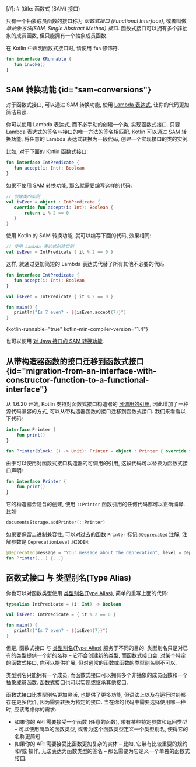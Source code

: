 [//]: # (title: 函数式 (SAM) 接口)

只有一个抽象成员函数的接口称为 _函数式接口 (Functional Interface)_, 或者叫做 _单抽象方法(SAM, Single Abstract Method) 接口_.
函数式接口可以拥有多个非抽象的成员函数, 但只能拥有一个抽象成员函数.

在 Kotlin 中声明函数式接口时, 请使用 `fun` 修饰符.

```kotlin
fun interface KRunnable {
   fun invoke()
}
```

## SAM 转换功能 {id="sam-conversions"}

对于函数式接口, 可以通过 SAM 转换功能,
使用 [Lambda 表达式](lambdas.md#lambda-expressions-and-anonymous-functions), 让你的代码更加简洁易读.

你可以使用 Lambda 表达式, 而不必手动的创建一个类, 实现函数式接口.
只要 Lambda 表达式的签名与接口的唯一方法的签名相匹配, Kotlin 可以通过 SAM 转换功能,
将任意的 Lambda 表达式转换为一段代码, 创建一个实现接口的类的实例.

比如, 对于下面的 Kotlin 函数式接口:

```kotlin
fun interface IntPredicate {
   fun accept(i: Int): Boolean
}
```

如果不使用 SAM 转换功能, 那么就需要编写这样的代码:

```kotlin
// 创建类的实例
val isEven = object : IntPredicate {
   override fun accept(i: Int): Boolean {
       return i % 2 == 0
   }
}
```

使用 Kotlin 的 SAM 转换功能, 就可以编写下面的代码, 效果相同:

```kotlin
// 使用 Lambda 表达式创建实例
val isEven = IntPredicate { it % 2 == 0 }
```

这样, 就通过更加简短的 Lambda 表达式代替了所有其他不必要的代码.

```kotlin
fun interface IntPredicate {
   fun accept(i: Int): Boolean
}

val isEven = IntPredicate { it % 2 == 0 }

fun main() {
   println("Is 7 even? - ${isEven.accept(7)}")
}
```
{kotlin-runnable="true" kotlin-min-compiler-version="1.4"}

也可以使用 [对 Java 接口的 SAM 转换功能](java-interop.md#sam-conversions).

## 从带构造器函数的接口迁移到函数式接口 {id="migration-from-an-interface-with-constructor-function-to-a-functional-interface"}

从 1.6.20 开始, Kotlin 支持对函数式接口构造器的 [可调用的引用](reflection.md#callable-references),
因此增加了一种源代码兼容的方式, 可以从带构造器函数的接口迁移到函数式接口.
我们来看看以下代码:

```kotlin
interface Printer {
    fun print()
}

fun Printer(block: () -> Unit): Printer = object : Printer { override fun print() = block() }
```

由于可以使用对函数式接口构造器的可调用的引用, 这段代码可以替换为函数式接口声明:

```kotlin
fun interface Printer {
    fun print()
}
```

它的构造器会隐含的创建, 使用 `::Printer` 函数引用的任何代码都可以正确编译. 比如:

```kotlin
documentsStorage.addPrinter(::Printer)
```

如果要保留二进制兼容性, 可以对过去的函数 `Printer` 标记
[`@Deprecated`](https://kotlinlang.org/api/latest/jvm/stdlib/kotlin/-deprecated/)
注解, 注解参数是 `DeprecationLevel.HIDDEN`:

```kotlin
@Deprecated(message = "Your message about the deprecation", level = DeprecationLevel.HIDDEN)
fun Printer(...) {...}
```

## 函数式接口 与 类型别名(Type Alias)

你也可以对函数类型使用 [类型别名(Type Alias)](type-aliases.md), 简单的重写上面的代码:

```kotlin
typealias IntPredicate = (i: Int) -> Boolean

val isEven: IntPredicate = { it % 2 == 0 }

fun main() {
   println("Is 7 even? - ${isEven(7)}")
}
```

但是, 函数式接口 与 [类型别名(Type Alias)](type-aliases.md) 服务于不同的目的.
类型别名只是对已有的类型提供一个新的名称 – 它不会创建新的类型, 而函数式接口会.
对某个特定的函数式接口, 你可以提供扩展, 但对通常的函数或函数的类型别名则不可以.

类型别名只能拥有一个成员, 而函数式接口可以拥有多个非抽象的成员函数和一个抽象成员函数.
函数式接口也可以实现或继承其他接口.

函数式接口比类型别名更加灵活, 也提供了更多功能,
但语法上以及在运行时刻都存在更多代价, 因为需要转换为特定的接口.
当在你的代码中需要选择使用哪一种时, 应该考虑你的需求:
* 如果你的 API 需要接受一个函数 (任意的函数), 带有某些特定参数和返回类型
– 可以使用简单的函数类型, 或者为这个函数类型定义一个类型别名, 使得它的名称更简短.
* 如果你的 API 需要接受比函数更加复杂的实体
– 比如, 它带有比较重要的规约 和/或 操作, 无法表达为函数类型的签名
– 那么需要为它定义一个单独的函数式接口.
